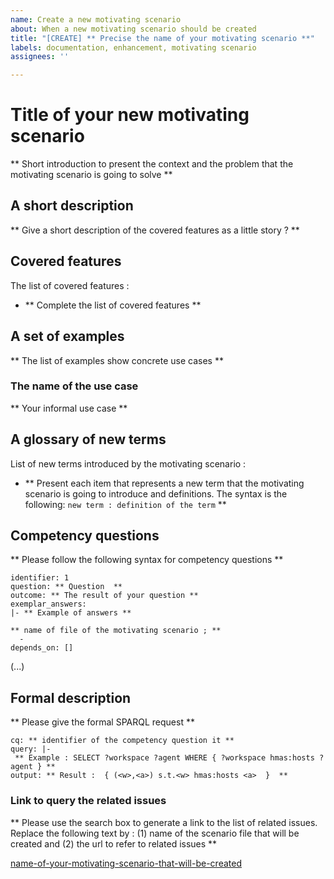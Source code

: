 ```yaml
---
name: Create a new motivating scenario
about: When a new motivating scenario should be created
title: "[CREATE] ** Precise the name of your motivating scenario **"
labels: documentation, enhancement, motivating scenario
assignees: ''

---
```


# **Title of your new motivating scenario**

** Short introduction to present the context and the problem that the motivating scenario is going to solve **


## **A short description**

** Give a short description of the covered features as a little story ? **


## **Covered features** 

The list of covered features : 
* ** Complete the list of covered features **


## **A set of examples**

** The list of examples show concrete use cases **


### The name of the use case

** Your informal use case **


## **A glossary of new terms**

List of new terms introduced by the motivating scenario :
* ** Present each item that represents a new term that the motivating scenario is going to introduce and definitions. The syntax is the following: `new term : definition of the term`  **


## **Competency questions**

** Please follow the following syntax for competency questions **
```
identifier: 1
question: ** Question  **
outcome: ** The result of your question **
exemplar_answers: 
|- ** Example of answers **

** name of file of the motivating scenario ; ** 
  -  
depends_on: [] 
```

(...)


## **Formal description** 

** Please give the formal SPARQL request **

```
cq: ** identifier of the competency question it **
query: |-
 ** Example : SELECT ?workspace ?agent WHERE { ?workspace hmas:hosts ?agent } **
output: ** Result :  { (<w>,<a>) s.t.<w> hmas:hosts <a>  }  **
```


### **Link to query the related issues** 
** Please use the search box to generate a link to the list of related issues.
Replace the following text by : (1) name of the scenario file that will be created and (2) the url to refer to related issues **

[name-of-your-motivating-scenario-that-will-be-created](https://github.com/HyperAgents/ns.hyperagents.org/issues?q=name-of-your-motivating-scenario-that-will-be-created)
